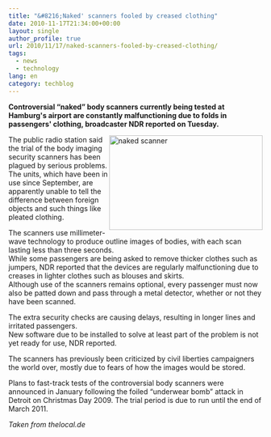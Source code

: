 ```yaml
---
title: "&#8216;Naked' scanners fooled by creased clothing"
date: 2010-11-17T21:34:00+00:00
layout: single
author_profile: true
url: 2010/11/17/naked-scanners-fooled-by-creased-clothing/
tags:
  - news
  - technology
lang: en
category: techblog
---
```

**Controversial “naked” body scanners currently being tested at Hamburg's airport are constantly malfunctioning due to folds in passengers' clothing, broadcaster NDR reported on Tuesday.**

[<img title="naked scanner" border="0" alt="naked scanner" align="right" src="http://lh3.ggpht.com/_vaUVXcmC3OI/TORDP6ivlnI/AAAAAAAADKs/zxbeXOdqFgw/naked%20scanner_thumb%5B2%5D.jpg?imgmax=800" width="304" height="187" />](http://lh3.ggpht.com/_vaUVXcmC3OI/TORDKY31tGI/AAAAAAAADKo/gkaYx2GCSpw/s1600-h/naked%20scanner%5B5%5D.jpg)The public radio station said the trial of the body imaging security scanners has been plagued by serious problems. The units, which have been in use since September, are apparently unable to tell the difference between foreign objects and such things like pleated clothing.

The scanners use millimeter-wave technology to produce outline images of bodies, with each scan lasting less than three seconds.  
While some passengers are being asked to remove thicker clothes such as jumpers, NDR reported that the devices are regularly malfunctioning due to creases in lighter clothes such as blouses and skirts.  
Although use of the scanners remains optional, every passenger must now also be patted down and pass through a metal detector, whether or not they have been scanned.

The extra security checks are causing delays, resulting in longer lines and irritated passengers.  
New software due to be installed to solve at least part of the problem is not yet ready for use, NDR reported.

The scanners has previously been criticized by civil liberties campaigners the world over, mostly due to fears of how the images would be stored.

Plans to fast-track tests of the controversial body scanners were announced in January following the foiled “underwear bomb” attack in Detroit on Christmas Day 2009. The trial period is due to run until the end of March 2011.

_Taken from thelocal.de_